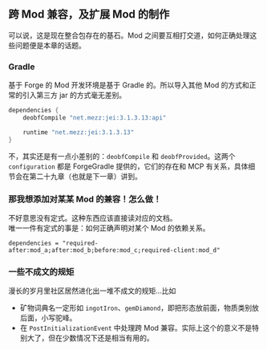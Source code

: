 ## 跨 Mod 兼容，及扩展 Mod 的制作

可以说，这是现在整合包存在的基石。Mod 之间要互相打交道，如何正确处理这些问题便是本章的话题。

### Gradle

基于 Forge 的 Mod 开发环境是基于 Gradle 的。所以导入其他 Mod 的方式和正常的引入第三方 jar 的方式毫无差别。

```groovy
dependencies {
    deobfCompile "net.mezz:jei:3.1.3.13:api"

    runtime "net.mezz:jei:3.1.3.13"
}
```

不，其实还是有一点小差别的：`deobfCompile` 和 `deobfProvided`。这两个 `configuration` 都是 ForgeGradle 提供的，它们的存在和 MCP 有关系，具体细节会在第二十九章（也就是下一章）讲到。

### 那我想添加对某某 Mod 的兼容！怎么做！

不好意思没有定式。这种东西应该直接读对应的文档。  
唯一一件有定式的事是：如何正确声明对某个 Mod 的依赖关系。

```
dependencies = "required-after:mod_a;after:mod_b;before:mod_c;required-client:mod_d"
```

<!-- TODO 解释这串字符串的含义-->

### 一些不成文的规矩

漫长的岁月里社区居然进化出一堆不成文的规矩...比如

  * 矿物词典名一定形如 `ingotIron`、`gemDiamond`，即把形态放前面，物质类别放后面，小写驼峰。
  * 在 `PostInitializationEvent` 中处理跨 Mod 兼容。实际上这个的意义不是特别大了，但在少数情况下还是相当有用的。
